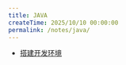 ```yaml
---
title: JAVA
createTime: 2025/10/10 00:00:00
permalink: /notes/java/
---
```


- [搭建开发环境](./搭建开发环境.md)

